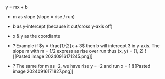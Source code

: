 y = mx + b
+ m as slope (slope = rise / run) 
+ b as y-intercept (because it cut/cross y-axis off)
+ x & y as the coordiante
	
+ ? Example if $y = \frac{1}{2}x + 3$ then b will intercept 3 in y-axis. The slope m with m = 1/2 express as rise over run thus (x, y) = (1, 2)  ![[Pasted image 20240916171245.png]]
	
+ ? The same for m as -2, we have rise y = -2 and run x = 1	![[Pasted image 20240916171827.png]]
